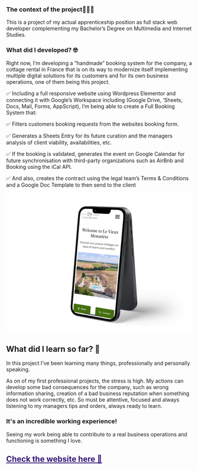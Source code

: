 
### The context of the project🧑🏻‍💻

This is a project of my actual apprenticeship position as full stack web developer complementing my Bachelor’s Degree on Multimedia and Internet Studies.

### What did I developed?  🤓

Right now, I’m developing a “handmade” booking system for the company, a cottage rental in France that is on its way to modernize itself implementing multiple digital solutions for its customers and for its own business operations, one of them being this project.

✅ Including a full responsive website using Wordpress Elementor and connecting it with Google’s Workspace including (Google Drive, ‘Sheets, Docs, Mail, Forms, AppScript), I’m being able to create a Full Booking System that:

✅ Filters customers booking requests from the websites booking form.

✅ Generates a Sheets Entry for its future curation and the managers analysis of client viability, availabilities, etc.

✅ If the booking is validated, generates the event on Google Calendar for future synchronisation with third-party organizations such as AirBnb and Booking using the iCal API.

✅ And also, creates the contract using the legal team’s Terms & Conditions and a Google Doc Template to then send to the client

![iPhone Mockup of Le Vieux Monastère Website ](../../images/lvm-mobile.png "Mockup created with Figma.")

## What did I learn so far? 🧐

In this project I’ve been learning many things, professionally and personally speaking.

As on of my first professional projects, the stress is high. My actions can develop some bad consequences for the company, such as wrong information sharing, creation of a bad business reputation when something does not work correctly, etc. So must be attentive, focused and always listening to my managers tips and orders, always ready to learn.

### It's an incredible working experience!

Seeing my work being able to contribute to a real business operations and functioning is something I love.

## <a href ="https://levieuxmonastere.com/en/home/" style="text-decoration:underline;color:#341677">Check the website here 👀 </a>
